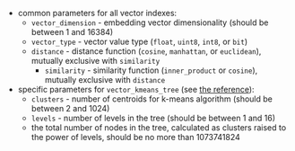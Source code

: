   * common parameters for all vector indexes:
    * `vector_dimension` - embedding vector dimensionality (should be between 1 and 16384)
    * `vector_type` - vector value type (`float`, `uint8`, `int8`, or `bit`)
    * `distance` - distance function (`cosine`, `manhattan`, or `euclidean`), mutually exclusive with `similarity`
	  * `similarity` - similarity function (`inner_product` or `cosine`), mutually exclusive with `distance`
  * specific parameters for `vector_kmeans_tree` (see [the reference](../../../../dev/vector-indexes.md#kmeans-tree-type)):
    * `clusters` - number of centroids for k-means algorithm (should be between 2 and 1024)
    * `levels` - number of levels in the tree (should be between 1 and 16)
    * the total number of nodes in the tree, calculated as clusters raised to the power of levels, should be no more than 1073741824
